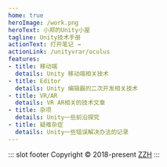 ```yaml
---
home: true
heroImage: /work.png
heroText: 小郑的Unity小屋
tagline: Unity技术手册
actionText: 打开笔记 →
actionLink: /unityvrar/oculus
features:
- title: 移动端
  details: Unity 移动端相关技术
- title: Editor
  details: Unity 编辑器的二次开发相关技术
- title: VR/AR
  details: VR AR相关的技术文章
- title: 杂项
  details: Unity一些前沿探究
- title: 疑难杂症
  details: Unity一些错误解决办法的记录
---
```



::: slot footer
Copyright © 2018-present [ZZH](https://github.com/MRLesile/)
:::